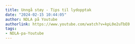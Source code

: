 ```yaml
---
title: Unngå støy - Tips til lydopptak
date: "2024-02-15 10:44:05"
author: NDLA på Youtube
authorlink: https://www.youtube.com/watch?v=kpL0e2uTbE0
tags:
- NDLA-pa-Youtube
---
```

